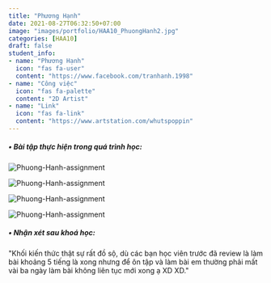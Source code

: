 ```yaml
---
title: "Phương Hạnh"
date: 2021-08-27T06:32:50+07:00
image: "images/portfolio/HAA10_PhuongHanh2.jpg"
categories: [HAA10]
draft: false
student_info:
- name: "Phương Hạnh"
  icon: "fas fa-user"
  content: "https://www.facebook.com/tranhanh.1998"
- name: "Công việc"
  icon: "fas fa-palette"
  content: "2D Artist"
- name: "Link"
  icon: "fas fa-link"
  content: "https://www.artstation.com/whutspoppin"
---
```



##### • Bài tập thực hiện trong quá trình học:

![Phuong-Hanh-assignment](/images/portfolio/HAA10_PhuongHanh1.jpg)

![Phuong-Hanh-assignment](/images/portfolio/HAA10_PhuongHanh3.jpg)

![Phuong-Hanh-assignment](/images/portfolio/HAA10_PhuongHanh4.jpg)

![Phuong-Hanh-assignment](/images/portfolio/HAA10_PhuongHanh5.jpg)



##### • Nhận xét sau khoá học:
"Khối kiến thức thật sự rất đồ sộ, dù các bạn học viên trước đã review là làm bài khoảng 5 tiếng là xong nhưng để ôn tập và làm bài em thường phải mất vài ba ngày làm bài không liên tục mới xong ạ XD XD."

